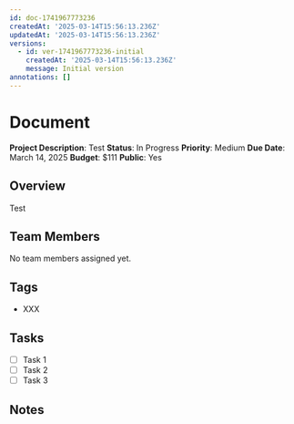 ```yaml
---
id: doc-1741967773236
createdAt: '2025-03-14T15:56:13.236Z'
updatedAt: '2025-03-14T15:56:13.236Z'
versions:
  - id: ver-1741967773236-initial
    createdAt: '2025-03-14T15:56:13.236Z'
    message: Initial version
annotations: []
---
```



# Document

**Project Description**: Test
**Status**: In Progress
**Priority**: Medium
**Due Date**: March 14, 2025
**Budget**: $111
**Public**: Yes
## Overview

Test

## Team Members

No team members assigned yet.

## Tags

- XXX

## Tasks

- [ ] Task 1
- [ ] Task 2
- [ ] Task 3

## Notes 
